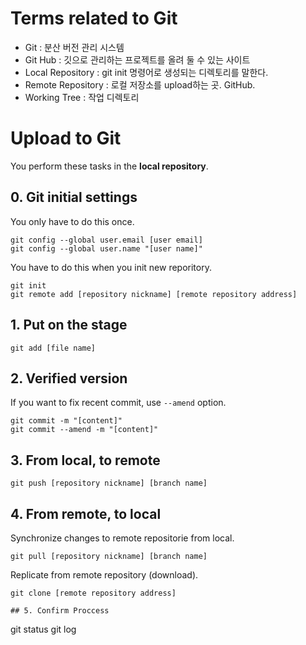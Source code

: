 # Terms related to Git
* Git : 분산 버전 관리 시스템
* Git Hub : 깃으로 관리하는 프로젝트를 올려 둘 수 있는 사이트
* Local Repository : git init 명령어로 생성되는 디렉토리를 말한다.
* Remote Repository : 로컬 저장소를 upload하는 곳. GitHub.
* Working Tree : 작업 디렉토리


# Upload to Git
You perform these tasks in the __local repository__.

## 0. Git initial settings
You only have to do this once.
```
git config --global user.email [user email]
git config --global user.name "[user name]"
```
You have to do this when you init new reporitory.
```
git init
git remote add [repository nickname] [remote repository address]
```

## 1. Put on the stage
```
git add [file name]
```

## 2. Verified version
If you want to fix recent commit, use <code>--amend</code> option.
```
git commit -m "[content]"
git commit --amend -m "[content]"
```

## 3. From local, to remote
```
git push [repository nickname] [branch name]
```

## 4. From remote, to local
Synchronize changes to remote repositorie from local.
```
git pull [repository nickname] [branch name]
```
Replicate from remote repository (download).
```
git clone [remote repository address]

## 5. Confirm Proccess
```
git status
git log
```
